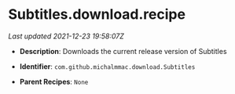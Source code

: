 # Subtitles.download.recipe

_Last updated 2021-12-23 19:58:07Z_

- **Description**: Downloads the current release version of Subtitles

- **Identifier**: `com.github.michalmmac.download.Subtitles`

- **Parent Recipes**: `None`
